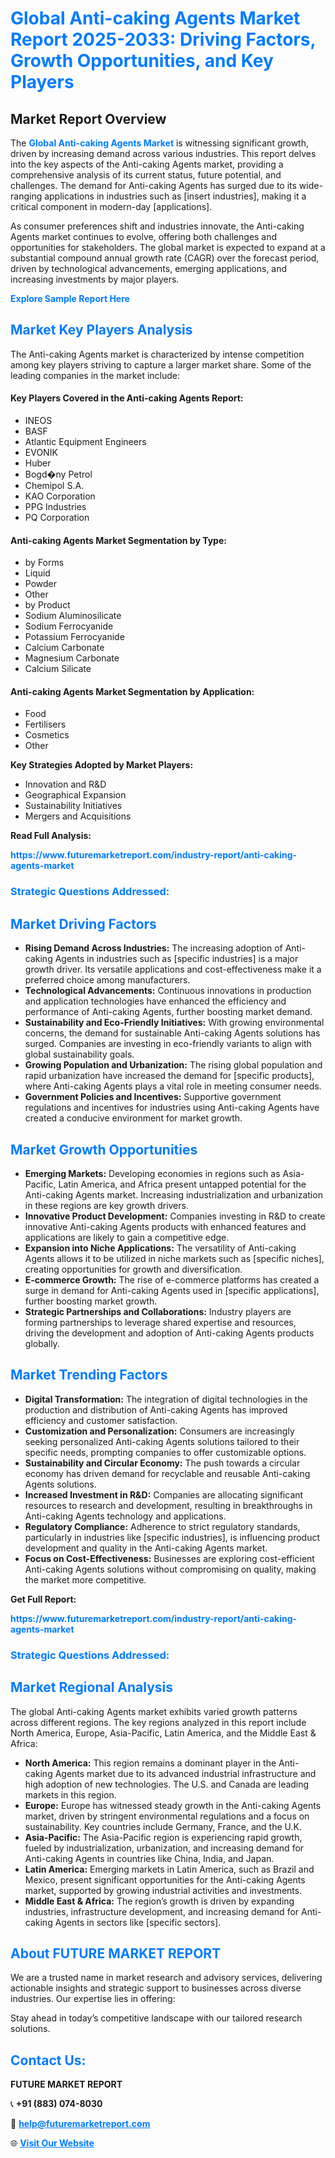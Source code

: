 <h1 style="color: #007BFF;">Global Anti-caking Agents Market Report 2025-2033: Driving Factors, Growth Opportunities, and Key Players</h1>

<section id="overview">
<h2>Market Report Overview</h2>
<p>The <a href="https://www.futuremarketreport.com/industry-report/anti-caking-agents-market" style="color: #007BFF; text-decoration: none;"><strong>Global Anti-caking Agents Market</strong></a> is witnessing significant growth, driven by increasing demand across various industries. This report delves into the key aspects of the Anti-caking Agents market, providing a comprehensive analysis of its current status, future potential, and challenges. The demand for Anti-caking Agents has surged due to its wide-ranging applications in industries such as [insert industries], making it a critical component in modern-day [applications].</p>
<p>As consumer preferences shift and industries innovate, the Anti-caking Agents market continues to evolve, offering both challenges and opportunities for stakeholders. The global market is expected to expand at a substantial compound annual growth rate (CAGR) over the forecast period, driven by technological advancements, emerging applications, and increasing investments by major players.</p>
</section>

<section id="overview">
<p><a href="https://www.futuremarketreport.com/request-sample/reportId=62406" style="color: #007BFF; text-decoration: none;"><strong>Explore Sample Report Here</strong></a></p>
</section>

<section id="key-players">
<h2 style="color: #007BFF;">Market Key Players Analysis</h2>
<p>The Anti-caking Agents market is characterized by intense competition among key players striving to capture a larger market share. Some of the leading companies in the market include:</p>
<h4>Key Players Covered in the Anti-caking Agents Report:</h4>
<ul><li>INEOS</li><li>BASF</li><li>Atlantic Equipment Engineers</li><li>EVONIK</li><li>Huber</li><li>Bogd�ny Petrol</li><li>Chemipol S.A.</li><li>KAO Corporation</li><li>PPG Industries</li><li>PQ Corporation</li></ul>
<h4>Anti-caking Agents Market Segmentation by Type:</h4>
<ul><li>by Forms</li><li>Liquid</li><li>Powder</li><li>Other</li><li>by Product</li><li>Sodium Aluminosilicate</li><li>Sodium Ferrocyanide</li><li>Potassium Ferrocyanide</li><li>Calcium Carbonate</li><li>Magnesium Carbonate</li><li>Calcium Silicate</li></ul>

<h4>Anti-caking Agents Market Segmentation by Application:</h4>
<ul><li>Food</li><li>Fertilisers</li><li>Cosmetics</li><li>Other</li></ul>
<p><strong>Key Strategies Adopted by Market Players:</strong></p>
<ul>
<li>Innovation and R&D</li>
<li>Geographical Expansion</li>
<li>Sustainability Initiatives</li>
<li>Mergers and Acquisitions</li>
</ul>
</section>

<section>
<p><strong>Read Full Analysis: </strong></p><a href="https://www.futuremarketreport.com/industry-report/anti-caking-agents-market" style="color: #007BFF; text-decoration: none;"><strong>https://www.futuremarketreport.com/industry-report/anti-caking-agents-market</strong></a>
<h3 style="color: #007BFF;">Strategic Questions Addressed:</h3>
</section>

<section id="driving-factors">
<h2 style="color: #007BFF;">Market Driving Factors</h2>
<ul>
<li><strong>Rising Demand Across Industries:</strong> The increasing adoption of Anti-caking Agents in industries such as [specific industries] is a major growth driver. Its versatile applications and cost-effectiveness make it a preferred choice among manufacturers.</li>
<li><strong>Technological Advancements:</strong> Continuous innovations in production and application technologies have enhanced the efficiency and performance of Anti-caking Agents, further boosting market demand.</li>
<li><strong>Sustainability and Eco-Friendly Initiatives:</strong> With growing environmental concerns, the demand for sustainable Anti-caking Agents solutions has surged. Companies are investing in eco-friendly variants to align with global sustainability goals.</li>
<li><strong>Growing Population and Urbanization:</strong> The rising global population and rapid urbanization have increased the demand for [specific products], where Anti-caking Agents plays a vital role in meeting consumer needs.</li>
<li><strong>Government Policies and Incentives:</strong> Supportive government regulations and incentives for industries using Anti-caking Agents have created a conducive environment for market growth.</li>
</ul>
</section>

<section id="growth-opportunities">
<h2 style="color: #007BFF;">Market Growth Opportunities</h2>
<ul>
<li><strong>Emerging Markets:</strong> Developing economies in regions such as Asia-Pacific, Latin America, and Africa present untapped potential for the Anti-caking Agents market. Increasing industrialization and urbanization in these regions are key growth drivers.</li>
<li><strong>Innovative Product Development:</strong> Companies investing in R&D to create innovative Anti-caking Agents products with enhanced features and applications are likely to gain a competitive edge.</li>
<li><strong>Expansion into Niche Applications:</strong> The versatility of Anti-caking Agents allows it to be utilized in niche markets such as [specific niches], creating opportunities for growth and diversification.</li>
<li><strong>E-commerce Growth:</strong> The rise of e-commerce platforms has created a surge in demand for Anti-caking Agents used in [specific applications], further boosting market growth.</li>
<li><strong>Strategic Partnerships and Collaborations:</strong> Industry players are forming partnerships to leverage shared expertise and resources, driving the development and adoption of Anti-caking Agents products globally.</li>
</ul>
</section>

<section id="trending-factors">
<h2 style="color: #007BFF;">Market Trending Factors</h2>
<ul>
<li><strong>Digital Transformation:</strong> The integration of digital technologies in the production and distribution of Anti-caking Agents has improved efficiency and customer satisfaction.</li>
<li><strong>Customization and Personalization:</strong> Consumers are increasingly seeking personalized Anti-caking Agents solutions tailored to their specific needs, prompting companies to offer customizable options.</li>
<li><strong>Sustainability and Circular Economy:</strong> The push towards a circular economy has driven demand for recyclable and reusable Anti-caking Agents solutions.</li>
<li><strong>Increased Investment in R&D:</strong> Companies are allocating significant resources to research and development, resulting in breakthroughs in Anti-caking Agents technology and applications.</li>
<li><strong>Regulatory Compliance:</strong> Adherence to strict regulatory standards, particularly in industries like [specific industries], is influencing product development and quality in the Anti-caking Agents market.</li>
<li><strong>Focus on Cost-Effectiveness:</strong> Businesses are exploring cost-efficient Anti-caking Agents solutions without compromising on quality, making the market more competitive.</li>
</ul>
</section>

<section>
<p><strong>Get Full Report: </strong></p><a href="https://www.futuremarketreport.com/industry-report/anti-caking-agents-market" style="color: #007BFF; text-decoration: none;"><strong>https://www.futuremarketreport.com/industry-report/anti-caking-agents-market</strong></a>
<h3 style="color: #007BFF;">Strategic Questions Addressed:</h3>
</section>


<section id="regional-analysis">
<h2 style="color: #007BFF;">Market Regional Analysis</h2>
<p>The global Anti-caking Agents market exhibits varied growth patterns across different regions. The key regions analyzed in this report include North America, Europe, Asia-Pacific, Latin America, and the Middle East & Africa:</p>
<ul>
<li><strong>North America:</strong> This region remains a dominant player in the Anti-caking Agents market due to its advanced industrial infrastructure and high adoption of new technologies. The U.S. and Canada are leading markets in this region.</li>
<li><strong>Europe:</strong> Europe has witnessed steady growth in the Anti-caking Agents market, driven by stringent environmental regulations and a focus on sustainability. Key countries include Germany, France, and the U.K.</li>
<li><strong>Asia-Pacific:</strong> The Asia-Pacific region is experiencing rapid growth, fueled by industrialization, urbanization, and increasing demand for Anti-caking Agents in countries like China, India, and Japan.</li>
<li><strong>Latin America:</strong> Emerging markets in Latin America, such as Brazil and Mexico, present significant opportunities for the Anti-caking Agents market, supported by growing industrial activities and investments.</li>
<li><strong>Middle East & Africa:</strong> The region’s growth is driven by expanding industries, infrastructure development, and increasing demand for Anti-caking Agents in sectors like [specific sectors].</li>
</ul>
</section>

<footer>
<h2 style="color: #007BFF;">About FUTURE MARKET REPORT</h2>
<p>We are a trusted name in market research and advisory services, delivering actionable insights and strategic support to businesses across diverse industries. Our expertise lies in offering:</p>

<p>Stay ahead in today’s competitive landscape with our tailored research solutions.</p>

<h2 style="color: #007BFF;">Contact Us:</h2>
<p><strong>FUTURE MARKET REPORT</strong></p>
<p>📞 <strong>+91 (883) 074-8030</strong></p>
<p>📧 <strong><a href="mailto:help@futuremarketreport.com" style="color: #007BFF;">help@futuremarketreport.com</a></strong></p>
<p>🌐 <strong><a href="https://www.futuremarketreport.com/" style="color: #007BFF;">Visit Our Website</a></strong></p>
</footer>